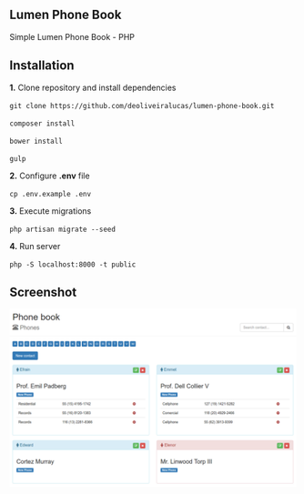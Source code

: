 ## Lumen Phone Book

Simple Lumen Phone Book - PHP

## Installation

**1.** Clone repository and install dependencies

`git clone https://github.com/deoliveiralucas/lumen-phone-book.git`

`composer install`

`bower install`

`gulp`

**2.** Configure **.env** file

`cp .env.example .env`

**3.** Execute migrations

`php artisan migrate --seed`

**4.** Run server

`php -S localhost:8000 -t public`

## Screenshot

![](./screenshot.png)
